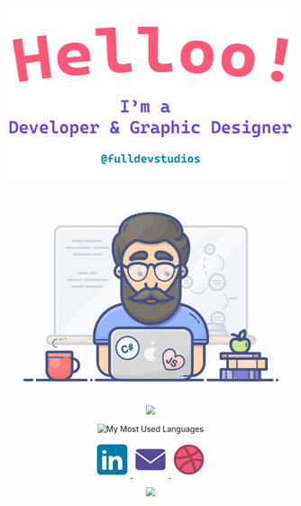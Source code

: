<div align="center">

  <img alt="Hi, I'm Ebubekir. I'm developing open source!" src="./assets/gh-readme-header.png" />

  <img alt="GIF Video" src="./assets/tenor.gif" />

  <a href="https://github.com/DenverCoder1/readme-typing-svg"><img src="https://readme-typing-svg.herokuapp.com?lines=Technologies+and+Tools;&center=true&width=500&height=55"></a>

  <p>
    <img src="https://github-readme-stats.vercel.app/api/top-langs/?username=ebu13&layout=compact&langs_count=14" alt="My Most Used Languages" />
  </p>
  <p>
      <a href="https://www.linkedin.com/in/ebubekir-nazli-13esn/">
          <img src="assets/linkedin_icon.svg" alt="LinkedIn Icon" width="64" height="64">
      </a>
      <a href="mailto:fulldevstudios@gmail.com">
          <img src="assets/email_icon.svg" alt="Email Icon" width="64" height="64">
      </a>
      <a href="https://dribbble.com/devebu">
          <img src="assets/dribbble_icon.svg" alt="Dribbble Icon" width="64" height="64">
      </a>
  </p>
  <p>
  <img src="https://raw.githubusercontent.com/Trilokia/Trilokia/379277808c61ef204768a61bbc5d25bc7798ccf1/bottom_header.svg">
  </p>
</div>